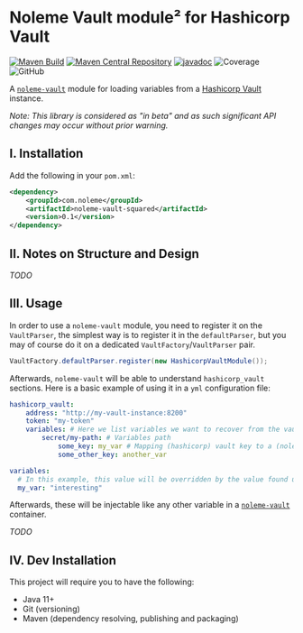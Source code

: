 # Noleme Vault module² for Hashicorp Vault

[![Maven Build](https://github.com/noleme/noleme-vault-squared/actions/workflows/maven.yml/badge.svg?branch=master)](https://github.com/noleme/noleme-vault-squared/actions/workflows/maven.yml)
[![Maven Central Repository](https://maven-badges.herokuapp.com/maven-central/com.noleme/noleme-vault-squared/badge.svg)](https://maven-badges.herokuapp.com/maven-central/com.noleme/noleme-vault-squared)
[![javadoc](https://javadoc.io/badge2/com.noleme/noleme-vault-squared/javadoc.svg)](https://javadoc.io/doc/com.noleme/noleme-vault-squared)
![Coverage](.github/badges/jacoco.svg)
![GitHub](https://img.shields.io/github/license/noleme/noleme-vault-squared)

A [`noleme-vault`](https://github.com/noleme/noleme-vault) module for loading variables from a [Hashicorp Vault](https://github.com/hashicorp/vault) instance.

_Note: This library is considered as "in beta" and as such significant API changes may occur without prior warning._

## I. Installation

Add the following in your `pom.xml`:

```xml
<dependency>
    <groupId>com.noleme</groupId>
    <artifactId>noleme-vault-squared</artifactId>
    <version>0.1</version>
</dependency>
```

## II. Notes on Structure and Design

_TODO_

## III. Usage

In order to use a `noleme-vault` module, you need to register it on the `VaultParser`, the simplest way is to register it in the `defaultParser`, but you may of course do it on a dedicated `VaultFactory`/`VaultParser` pair.

```java
VaultFactory.defaultParser.register(new HashicorpVaultModule());
```

Afterwards, `noleme-vault` will be able to understand `hashicorp_vault` sections. Here is a basic example of using it in a `yml` configuration file:

```yaml
hashicorp_vault:
    address: "http://my-vault-instance:8200"
    token: "my-token"
    variables: # Here we list variables we want to recover from the vault and their corresponding (noleme) vault identifier
        secret/my-path: # Variables path
            some_key: my_var # Mapping (hashicorp) vault key to a (noleme) vault id
            some_other_key: another_var

variables:
  # In this example, this value will be overridden by the value found under secret/my-path.some_key in Hashicorp Vault unless it cannot be read
  my_var: "interesting" 
``` 

Afterwards, these will be injectable like any other variable in a [`noleme-vault`](https://github.com/noleme/noleme-vault) container.

_TODO_

## IV. Dev Installation

This project will require you to have the following:

* Java 11+
* Git (versioning)
* Maven (dependency resolving, publishing and packaging) 

